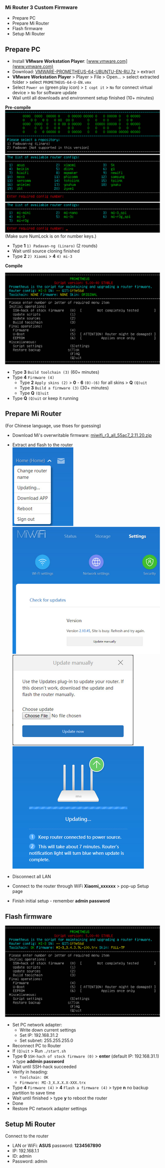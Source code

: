 ### Mi Router 3 Custom Firmware
- Prepare PC
- Prepare Mi Router
- Flash firmware
- Setup Mi Router

## Prepare PC
- Install **VMware Workstation Player**: [www.vmware.com](www.vmware.com)
- Download: [VMWARE-PROMETHEUS-64-UBUNTU-EN-RU.7z](https://disk.yandex.ru/d/6EpD2EpHmB82o) > extract
- **VMware Workstation Player** > Player > File > Open... > select extracted folder > select `PROMETHEUS-64-U-EN.vmx`
- Select `Power on` (green play icon) > `I copt it` > `No` for connect virtual device > `No` for software update
- Wail until all downloads and environment setup finished (10+ minutes)

**Pre-compile**  
![1](https://github.com/rern/tips/blob/master/Mi_Router3/1.jpg)  
![2](https://github.com/rern/tips/blob/master/Mi_Router3/2.jpg)  
![3](https://github.com/rern/tips/blob/master/Mi_Router3/3.jpg)  
(Make sure NumLock is on for number keys.)
- Type **1** `1) Padavan-ng (Linaro)` (2 rounds)
- Wait until source cloning finished
- Type **2** `2) Xiaomi` > **4** `4) mi-3`

**Compile**  

![4](https://github.com/rern/tips/blob/master/Mi_Router3/4.jpg)
- Type **3** `Build toolchain (3)` (60+ minutes)
- Type **4** `Firmware (4)`
    - Type **2** `Apply skins (2)` > **0** - **6** `(0)-(6)` for all skins > **Q** `(Q)uit`
    - Type **3** `Build a firmware (3)` (30+ minutes)
    - Type **Q** `(Q)uit`
- Type **Q** `(Q)uit` or keep it running

## Prepare Mi Router   
(For Chinese language, use thses for guessing)  
- Download Mi's overwritable firmware: [miwifi_r3_all_55ac7_2.11.20.zip](https://www.dropbox.com/s/r09dl0or4z2iyxh/miwifi_r3_all_55ac7_2.11.20.zip?dl=1)
- Extract and flash to the router  
![2](https://github.com/rern/tips/blob/master/Mi_Router3/02.jpg)  
![3](https://github.com/rern/tips/blob/master/Mi_Router3/03.jpg)  
![4](https://github.com/rern/tips/blob/master/Mi_Router3/04.jpg)  
![5](https://github.com/rern/tips/blob/master/Mi_Router3/05.jpg)  

- Disconnect all LAN
- Connect to the router through WiFi **Xiaomi_xxxxxx** > pop-up Setup page
- Finish initial setup - remember **admin password**

## Flash firmware
![1](https://github.com/rern/tips/blob/master/Mi_Router3/01.jpg)
- Set PC network adapter:
	- Write down current settings
	- Set IP: 192.168.31.2
	- Set subnet: 255.255.255.0
- Reconnect PC to Router
- If `(Q)uit` > Run `./start.sh`
- Type **0** `SSH-hach of stock firmware (0)` > **enter** (default IP: 192.168.31.1) > type **addmin password**
- Wait until SSH-hack succeeded
- Verify in heading:
    - `Toolchain: OK`
    - `Firmware: MI-3_X.X.X.X-XXX.trx`
- Type **4** `Firmware (4)` > **4** `Flash a firmware (4)` > type **n** no backup partition to save time
- Wait until finished > type **y** to reboot the router
- Done
- Restore PC network adapter settings

## Setup Mi Router  
Connect to the router
- LAN or WiFi: **ASUS** password: **1234567890**
- IP: 192.168.1.1
- ID: admin
- Password: admin

